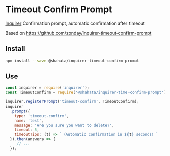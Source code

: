# Timeout Confirm Prompt

[Inquirer](https://github.com/SBoudrias/Inquirer.js) Confirmation prompt, automatic confirmation after timeout

Based on https://github.com/zonday/inquirer-timeout-confirm-prompt

## Install

``` bash
npm install --save @shahata/inquirer-timeout-confirm-prompt
```

## Use

``` javascript
const inquirer = require('inquirer');
const TimeoutConfirm = require('@shahata/inquirer-time-confirm-prompt');

inquirer.registerPrompt('timeout-confirm', TimeoutConfirm);
inquirer
  .prompt({
    type: 'timeout-confirm',
    name: 'test',
    message: 'Are you sure you want to delete?',
    timeout: 5,
    timeoutTips: (t) => `（Automatic confirmation in ${t} seconds）`
  }).then(answers => {
     // ...
  });
```
